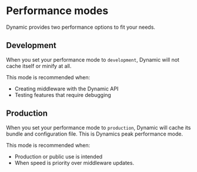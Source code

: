 # Performance modes 
Dynamic provides two performance options to fit your needs. 

## Development

When you set your performance mode to `development`, Dynamic will not cache itself or minify at all. 

This mode is recommended when: 
* Creating middleware with the Dynamic API 
* Testing features that require debugging 

## Production

When you set your performance mode to `production`, Dynamic will cache its bundle and configuration file. This is Dynamics peak performance mode. 

This mode is recommended when: 
* Production or public use is intended
* When speed is priority over middleware updates. 
